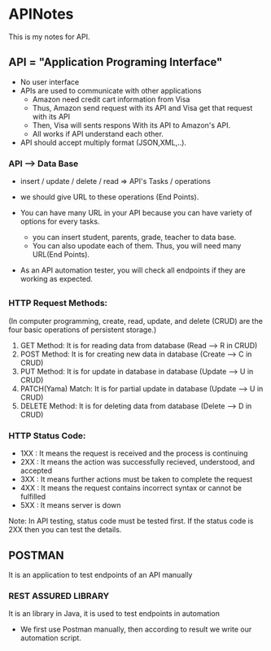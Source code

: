# APINotes
This is my notes for API.

## API = "Application Programing Interface"
- No user interface
- APIs are used to communicate with other applications
  - Amazon need credit cart information from Visa
  - Thus, Amazon send request with its API and Visa get that request with its API
  - Then, Visa will sents respons With its API to Amazon's API. 
  - All works if API understand each other. 
- API should accept multiply format (JSON,XML,..).

### API --> Data Base
- insert / update / delete / read => API's Tasks / operations
- we should give URL to these operations (End Points).
- You can have many URL in your API because you can have variety of options for every tasks.
  - you can insert student, parents, grade, teacher to data base.
  - You can also upodate each of them. Thus, you will need many URL(End Points).

- As an API automation tester, you will check all endpoints if they are working as expected.
##
### HTTP Request Methods:
(In computer programming, create, read, update, and delete (CRUD) are the four basic operations of persistent storage.)
1) GET Method: It is for reading data from database (Read --> R in CRUD)
2) POST Method: It is for creating new data in database (Create --> C in CRUD)
3) PUT Method: It is for update in database in database (Update --> U in CRUD)
4) PATCH(Yama) Match: It is for partial update in database (Update --> U in CRUD)
5) DELETE Method: It is for deleting data from database (Delete --> D in CRUD)
   
### HTTP Status Code:
- 1XX : It means the request is received and the process is continuing
- 2XX : It means the action was successfully recieved, understood, and accepted
- 3XX : It means further actions must be taken to complete the request
- 4XX : It means the request contains incorrect syntax or cannot be fulfilled
- 5XX : It means server is down

Note: In API testing, status code must be tested first. If the status code is 2XX then you can test the details.
## POSTMAN
It is an application to test endpoints of an API manually
### REST ASSURED LIBRARY
It is an library in Java, it is used to test endpoints in automation
- We first use Postman manually, then according to result we write our automation script. 

